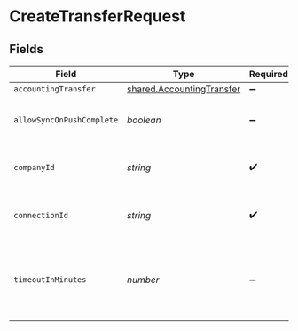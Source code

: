 # CreateTransferRequest


## Fields

| Field                                                                         | Type                                                                          | Required                                                                      | Description                                                                   | Example                                                                       |
| ----------------------------------------------------------------------------- | ----------------------------------------------------------------------------- | ----------------------------------------------------------------------------- | ----------------------------------------------------------------------------- | ----------------------------------------------------------------------------- |
| `accountingTransfer`                                                          | [shared.AccountingTransfer](../../../sdk/models/shared/accountingtransfer.md) | :heavy_minus_sign:                                                            | N/A                                                                           |                                                                               |
| `allowSyncOnPushComplete`                                                     | *boolean*                                                                     | :heavy_minus_sign:                                                            | Allow a sync upon push completion.                                            |                                                                               |
| `companyId`                                                                   | *string*                                                                      | :heavy_check_mark:                                                            | Unique identifier for a company.                                              | 8a210b68-6988-11ed-a1eb-0242ac120002                                          |
| `connectionId`                                                                | *string*                                                                      | :heavy_check_mark:                                                            | Unique identifier for a connection.                                           | 2e9d2c44-f675-40ba-8049-353bfcb5e171                                          |
| `timeoutInMinutes`                                                            | *number*                                                                      | :heavy_minus_sign:                                                            | Time limit for the push operation to complete before it is timed out.         |                                                                               |